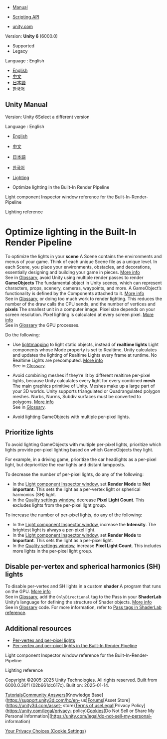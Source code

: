 [](https://docs.unity3d.com)

  * [Manual](../Manual/index.html)
  * [Scripting API](../ScriptReference/index.html)

  * [unity.com](https://unity.com/)

Version: **Unity 6** (6000.0)

  * Supported
  * Legacy

Language : English

  * [English](/Manual/lighting-optimize-builtin.html)
  * [中文](/cn/current/Manual/lighting-optimize-builtin.html)
  * [日本語](/ja/current/Manual/lighting-optimize-builtin.html)
  * [한국어](/kr/current/Manual/lighting-optimize-builtin.html)

[](https://docs.unity3d.com)

## Unity Manual

Version: Unity 6Select a different version

Language : English

  * [English](/Manual/lighting-optimize-builtin.html)
  * [中文](/cn/current/Manual/lighting-optimize-builtin.html)
  * [日本語](/ja/current/Manual/lighting-optimize-builtin.html)
  * [한국어](/kr/current/Manual/lighting-optimize-builtin.html)

  * [Lighting](LightingOverview.html)
  * Optimize lighting in the Built-In Render Pipeline

[](class-Light.html)

Light component Inspector window reference for the Built-In-Render-Pipeline

[](lighting-reference.html)

Lighting reference

# Optimize lighting in the Built-In Render Pipeline

To optimize the lights in your **scene** A Scene contains the environments and
menus of your game. Think of each unique Scene file as a unique level. In each
Scene, you place your environments, obstacles, and decorations, essentially
designing and building your game in pieces. [More info](CreatingScenes.html)  
See in [Glossary](Glossary.html#Scene), avoid Unity using multiple render
passes to render **GameObjects** The fundamental object in Unity scenes, which
can represent characters, props, scenery, cameras, waypoints, and more. A
GameObject’s functionality is defined by the Components attached to it. [More
info](class-GameObject.html)  
See in [Glossary](Glossary.html#GameObject), or doing too much work to render
lighting. This reduces the number of the draw calls the CPU sends, and the
number of vertices and **pixels** The smallest unit in a computer image. Pixel
size depends on your screen resolution. Pixel lighting is calculated at every
screen pixel. [More info](ShadowPerformance.html)  
See in [Glossary](Glossary.html#pixel) the GPU processes.

Do the following:

  * Use [lightmapping](Lightmapping-landing.html) to light static objects, instead of **realtime lights** Light components whose Mode property is set to Realtime. Unity calculates and updates the lighting of Realtime Lights every frame at runtime. No Realtime Lights are precomputed. [More info](LightModes-introduction.html#realtime)  
See in [Glossary](Glossary.html#RealtimeLights).

  * Avoid combining meshes if they’re lit by different realtime per-pixel lights, because Unity calculates every light for every combined **mesh** The main graphics primitive of Unity. Meshes make up a large part of your 3D worlds. Unity supports triangulated or Quadrangulated polygon meshes. Nurbs, Nurms, Subdiv surfaces must be converted to polygons. [More info](mesh.html)  
See in [Glossary](Glossary.html#Mesh).

  * Avoid lighting GameObjects with multiple per-pixel lights.

## Prioritize lights

To avoid lighting GameObjects with multiple per-pixel lights, prioritize which
lights provide per-pixel lighting based on which GameObjects they light.

For example, in a driving game, prioritize the car headlights as a per-pixel
light, but deprioritize the rear lights and distant lampposts.

To decrease the number of per-pixel lights, do any of the following:

  * In the [Light component Inspector window](class-Light.html), set **Render Mode** to **Not important**. This sets the light as a per-vertex light or spherical harmonics (SH) light.
  * In the [Quality settings window](class-QualitySettings.html), decrease **Pixel Light Count**. This excludes lights from the per-pixel light group.

To increase the number of per-pixel lights, do any of the following:

  * In the [Light component Inspector window](class-Light.html), increase the **Intensity**. The brightest light is always a per-pixel light.
  * In the [Light component Inspector window](class-Light.html), set **Render Mode** to **Important**. This sets the light as a per-pixel light.
  * In the [Quality settings window](class-QualitySettings.html), increase **Pixel Light Count**. This includes more lights in the per-pixel light group.

## Disable per-vertex and spherical harmonics (SH) lights

To disable per-vertex and SH lights in a custom **shader** A program that runs
on the GPU. [More info](Shaders.html)  
See in [Glossary](Glossary.html#Shader), add the `OnlyDirectional` tag to the
Pass in your **ShaderLab** Unity’s language for defining the structure of
Shader objects. [More info](SL-Shader.html)  
See in [Glossary](Glossary.html#ShaderLab) code. For more information, refer
to [Pass tags in ShaderLab reference](SL-PassTags.html).

## Additional resources

  * [Per-vertex and per-pixel lights](PerPixelLights.html)
  * [Per-vertex and per-pixel lights in the Built-In Render Pipeline](PerPixelLights-BuiltIn.html)

[](class-Light.html)

Light component Inspector window reference for the Built-In-Render-Pipeline

[](lighting-reference.html)

Lighting reference

Copyright ©2005-2025 Unity Technologies. All rights reserved. Built from
6000.0.36f1 (02b661dc617c). Built on: 2025-01-14.

[Tutorials](https://learn.unity.com/)[Community
Answers](https://answers.unity3d.com)[Knowledge
Base](https://support.unity3d.com/hc/en-
us)[Forums](https://forum.unity3d.com)[Asset Store](https://unity3d.com/asset-
store)[Terms of
use](https://docs.unity3d.com/Manual/TermsOfUse.html)[Legal](https://unity.com/legal)[Privacy
Policy](https://unity.com/legal/privacy-
policy)[Cookies](https://unity.com/legal/cookie-policy)[Do Not Sell or Share
My Personal Information](https://unity.com/legal/do-not-sell-my-personal-
information)

[Your Privacy Choices (Cookie Settings)](javascript:void\(0\);)

